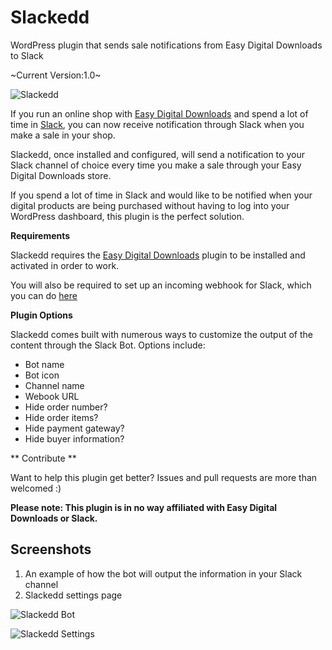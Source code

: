 # Slackedd
WordPress plugin that sends sale notifications from Easy Digital Downloads to Slack

~Current Version:1.0~

![Slackedd](http://www.robertdevore.com/wp-content/uploads/2016/01/slackedd-cover-image.jpg)

If you run an online shop with [Easy Digital Downloads](http://wordpress.org/plugins/easy-digital-downloads/) and spend a lot of time in [Slack](https://slack.com), you can now receive notification through Slack when you make a sale in your shop.

Slackedd, once installed and configured, will send a notification to your Slack channel of choice every time you make a sale through your Easy Digital Downloads store.

If you spend a lot of time in Slack and would like to be notified when your digital products are being purchased without having to log into your WordPress dashboard, this plugin is the perfect solution.

**Requirements**

Slackedd requires the [Easy Digital Downloads](http://wordpress.org/plugins/easy-digital-downloads/) plugin to be installed and activated in order to work.

You will also be required to set up an incoming webhook for Slack, which you can do [here](https://my.slack.com/services/new/incoming-webhook/)

**Plugin Options**

Slackedd comes built with numerous ways to customize the output of the content through the Slack Bot. Options include:

* Bot name
* Bot icon
* Channel name
* Webook URL
* Hide order number?
* Hide order items?
* Hide payment gateway?
* Hide buyer information?

** Contribute **

Want to help this plugin get better? Issues and pull requests are more than welcomed :)

**Please note: This plugin is in no way affiliated with Easy Digital Downloads or Slack.**

## Screenshots

1. An example of how the bot will output the information in your Slack channel
2. Slackedd settings page

![Slackedd Bot](http://www.robertdevore.com/wp-content/uploads/2016/01/slackedd-screenshot-1.jpg)

![Slackedd Settings](http://www.robertdevore.com/wp-content/uploads/2016/01/slackedd-screenshot-2.jpg)